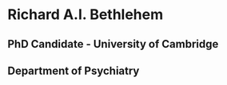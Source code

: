 # Richard A.I. Bethlehem #

## PhD Candidate - University of Cambridge ##
## Department of Psychiatry ##
